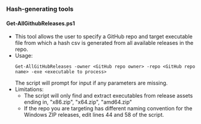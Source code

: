 ### Hash-generating tools
#### Get-AllGithubReleases.ps1
- This tool allows the user to specify a GitHub repo and target executable file from which a hash csv is generated from all available releases in the repo.  
- Usage:
  ```
  Get-AllGitHubReleases -owner <GitHub repo owner> -repo <GitHub repo name> -exe <executable to process>
  ```
  The script will prompt for input if any parameters are missing.
- Limitations:
  - The script will only find and extract executables from release assets ending in, "x86.zip", "x64.zip", "amd64.zip"
  - If the repo you are targeting has different naming convention for the Windows ZIP releases, edit lines 44 and 58 of the script.
